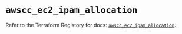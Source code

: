 # `awscc_ec2_ipam_allocation`

Refer to the Terraform Registory for docs: [`awscc_ec2_ipam_allocation`](https://registry.terraform.io/providers/hashicorp/awscc/0.70.0/docs/resources/ec2_ipam_allocation).

